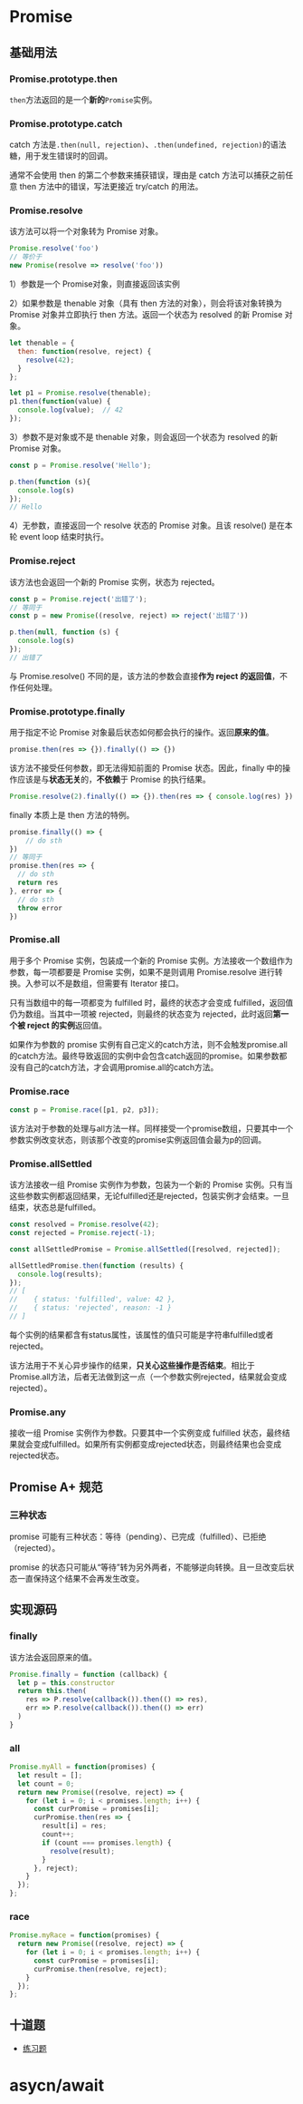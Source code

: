 # Promise

## 基础用法

### Promise.prototype.then

`then`方法返回的是一个**新的**`Promise`实例。

### Promise.prototype.catch

catch 方法是`.then(null, rejection)`、`.then(undefined, rejection)`的语法糖，用于发生错误时的回调。

通常不会使用 then 的第二个参数来捕获错误，理由是 catch 方法可以捕获之前任意 then 方法中的错误，写法更接近 try/catch 的用法。

### Promise.resolve

该方法可以将一个对象转为 Promise 对象。

```js
Promise.resolve('foo')
// 等价于
new Promise(resolve => resolve('foo'))
```

1）参数是一个 Promise对象，则直接返回该实例

2）如果参数是 thenable 对象（具有 then 方法的对象），则会将该对象转换为 Promise 对象并立即执行 then 方法。返回一个状态为 resolved 的新 Promise 对象。

```js
let thenable = {
  then: function(resolve, reject) {
    resolve(42);
  }
};

let p1 = Promise.resolve(thenable);
p1.then(function(value) {
  console.log(value);  // 42
});
```

3）参数不是对象或不是 thenable 对象，则会返回一个状态为 resolved 的新 Promise 对象。

```js
const p = Promise.resolve('Hello');

p.then(function (s){
  console.log(s)
});
// Hello
```

4）无参数，直接返回一个 resolve 状态的 Promise 对象。且该 resolve() 是在本轮 event loop 结束时执行。

### Promise.reject

该方法也会返回一个新的 Promise 实例，状态为 rejected。

```js
const p = Promise.reject('出错了');
// 等同于
const p = new Promise((resolve, reject) => reject('出错了'))

p.then(null, function (s) {
  console.log(s)
});
// 出错了
```

与 Promise.resolve() 不同的是，该方法的参数会直接**作为 reject 的返回值**，不作任何处理。

### Promise.prototype.finally

用于指定不论 Promise 对象最后状态如何都会执行的操作。返回**原来的值**。

```js
promise.then(res => {}).finally(() => {})
```

该方法不接受任何参数，即无法得知前面的 Promise 状态。因此，finally 中的操作应该是与**状态无关**的，**不依赖**于 Promise 的执行结果。

```js
Promise.resolve(2).finally(() => {}).then(res => { console.log(res) }) // 2
```

finally 本质上是 then 方法的特例。

```js
promise.finally(() => {
	// do sth
})
// 等同于
promise.then(res => {
  // do sth
  return res
}, error => {
  // do sth
  throw error
})
```

### Promise.all

用于多个 Promise 实例，包装成一个新的 Promise 实例。方法接收一个数组作为参数，每一项都要是 Promise 实例，如果不是则调用 Promise.resolve 进行转换。入参可以不是数组，但需要有 Iterator 接口。

只有当数组中的每一项都变为 fulfilled 时，最终的状态才会变成 fulfilled，返回值仍为数组。当其中一项被 rejected，则最终的状态变为 rejected，此时返回**第一个被 reject 的实例**返回值。

如果作为参数的 promise 实例有自己定义的catch方法，则不会触发promise.all的catch方法。最终导致返回的实例中会包含catch返回的promise。如果参数都没有自己的catch方法，才会调用promise.all的catch方法。

### Promise.race

```js
const p = Promise.race([p1, p2, p3]);
```

该方法对于参数的处理与all方法一样。同样接受一个promise数组，只要其中一个参数实例改变状态，则该那个改变的promise实例返回值会最为p的回调。

### Promise.allSettled

该方法接收一组 Promise 实例作为参数，包装为一个新的 Promise 实例。只有当这些参数实例都返回结果，无论fulfilled还是rejected，包装实例才会结束。一旦结束，状态总是fulfilled。

```js
const resolved = Promise.resolve(42);
const rejected = Promise.reject(-1);

const allSettledPromise = Promise.allSettled([resolved, rejected]);

allSettledPromise.then(function (results) {
  console.log(results);
});
// [
//    { status: 'fulfilled', value: 42 },
//    { status: 'rejected', reason: -1 }
// ]
```

每个实例的结果都含有status属性，该属性的值只可能是字符串fulfilled或者rejected。

该方法用于不关心异步操作的结果，**只关心这些操作是否结束**。相比于Promise.all方法，后者无法做到这一点（一个参数实例rejected，结果就会变成rejected）。

### Promise.any

接收一组 Promise 实例作为参数。只要其中一个实例变成 fulfilled 状态，最终结果就会变成fulfilled。如果所有实例都变成rejected状态，则最终结果也会变成rejected状态。

## Promise A+ 规范

### 三种状态

promise 可能有三种状态：等待（pending）、已完成（fulfilled）、已拒绝（rejected）。

promise 的状态只可能从“等待”转为另外两者，不能够逆向转换。且一旦改变后状态一直保持这个结果不会再发生改变。

## 实现源码

### finally

该方法会返回原来的值。

```js
Promise.finally = function (callback) {
  let p = this.constructor
  return this.then(
  	res => P.resolve(callback()).then(() => res),
    err => P.resolve(callback()).then(() => err)
  )
}
```

### all

```js
Promise.myAll = function(promises) {
  let result = [];
  let count = 0;
  return new Promise((resolve, reject) => {
    for (let i = 0; i < promises.length; i++) {
      const curPromise = promises[i];
      curPromise.then(res => {
        result[i] = res;
        count++;
        if (count === promises.length) {
          resolve(result);
        }
      }, reject);
    }
  });
};
```

### race

```js
Promise.myRace = function(promises) {
  return new Promise((resolve, reject) => {
    for (let i = 0; i < promises.length; i++) {
      const curPromise = promises[i];
      curPromise.then(resolve, reject);
    }
  });
};
```

## 十道题

+ [练习题](https://juejin.im/post/5a04066351882517c416715d)

# asycn/await

